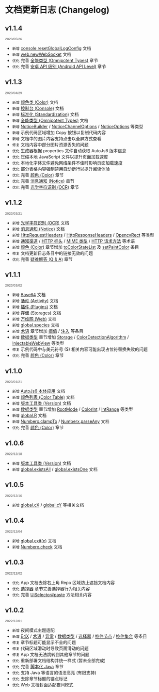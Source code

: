 # 文档更新日志 (Changelog)

## v1.1.4

<p style="font: bold 0.8em sans-serif; color: #888888">2023/05/26</p>

- `新增` [console.resetGlobalLogConfig](https://docs.autojs6.com/#/console?id=m-resetgloballogconfig) 文档
- `新增` [web.newWebSocket](https://docs.autojs6.com/#/web?id=m-newwebsocket) 文档
- `优化` 完善 [全能类型 (Omnipotent Types)](https://docs.autojs6.com/#/omniTypes) 章节
- `优化` 完善 [安卓 API 级别 (Android API Level)](https://docs.autojs6.com/#/apiLevel) 章节

## v1.1.3

<p style="font: bold 0.8em sans-serif; color: #888888">2023/04/29</p>

- `新增` [颜色类 (Color)](https://docs.autojs6.com/#/colorType) 文档
- `新增` [控制台 (Console)](https://docs.autojs6.com/#/console) 文档
- `新增` [标准化 (Standardization)](https://docs.autojs6.com/#/s13n) 文档
- `新增` [全能类型 (Omnipotent Types)](https://docs.autojs6.com/#/omniTypes) 文档
- `新增` [NoticeBuilder](https://docs.autojs6.com/#/noticeBuilderType) / [NoticeChannelOptions](https://docs.autojs6.com/#/noticeChannelOptionsType) / [NoticeOptions](https://docs.autojs6.com/#/noticeOptionsType) 等类型
- `新增` 示例代码区域增加 Copy 按钮以复制代码内容
- `新增` 文档中的图片内容支持点击以全屏方式查看
- `修复` 文档内容中部分图片资源丢失的问题
- `优化` 生成器根据 properties 文件自动获取 AutoJs6 版本信息
- `优化` 压缩本地 JavaScript 文件以提升页面加载速度
- `优化` 本地化字体文件避免网络条件不佳时影响页面加载速度
- `优化` 部分表格内容强制禁用自动断行以提升阅读体验
- `优化` 完善 [颜色 (Color)](https://docs.autojs6.com/#/color) 章节
- `优化` 完善 [消息通知 (Notice)](https://docs.autojs6.com/#/notice) 章节
- `优化` 完善 [光学字符识别 (OCR)](https://docs.autojs6.com/#/ocr) 章节

## v1.1.2

<p style="font: bold 0.8em sans-serif; color: #888888">2023/03/21</p>

- `新增` [光学字符识别 (OCR)](https://docs.autojs6.com/#/ocr) 文档
- `新增` [消息通知 (Notice)](https://docs.autojs6.com/#/notice) 文档
- `新增` [HttpRequestHeaders](https://docs.autojs6.com/#/httpRequestHeadersType) / [HttpResponseHeaders](https://docs.autojs6.com/#/httpResponseHeadersType) / [OpencvRect](https://docs.autojs6.com/#/opencvRectType) 等类型
- `新增` [通知渠道](https://docs.autojs6.com/#/glossaries?id=通知渠道) / [HTTP 标头](https://docs.autojs6.com/#/glossaries?id=HTTP-标头) / [MIME 类型](https://docs.autojs6.com/#/glossaries?id=MIME-类型) / [HTTP 请求方法](https://docs.autojs6.com/#/glossaries?id=HTTP-请求方法) 等术语
- `新增` [颜色 (Color)](https://docs.autojs6.com/#/color) 章节增加 [toColorStateList](https://docs.autojs6.com/#/color?id=m-tocolorstatelist) 及 [setPaintColor](https://docs.autojs6.com/#/color?id=m-setpaintcolor) 条目
- `修复` 文档更新日志条目中的链接无效的问题
- `优化` 完善 [疑难解答 (Q & A)](https://docs.autojs6.com/#/qa) 章节

## v1.1.1

<p style="font: bold 0.8em sans-serif; color: #888888">2023/03/02</p>

- `新增` [Base64](https://docs.autojs6.com/#/base64) 文档
- `新增` [活动 (Activity)](https://docs.autojs6.com/#/activity) 文档
- `新增` [插件 (Plugins)](https://docs.autojs6.com/#/plugins) 文档
- `新增` [存储 (Storages)](https://docs.autojs6.com/#/storages) 文档
- `新增` [万维网 (Web)](https://docs.autojs6.com/#/web) 文档
- `新增` [global.species](https://docs.autojs6.com/#/global?id=m-species) 文档
- `新增` [术语](https://docs.autojs6.com/#/glossaries) 章节增加 [阈值](https://docs.autojs6.com/#/glossaries?id=阈值) / [注入](https://docs.autojs6.com/#/glossaries?id=注入) 等条目
- `新增` [数据类型](https://docs.autojs6.com/#/dataTypes) 章节增加 [Storage](https://docs.autojs6.com/#/storageType) / [ColorDetectionAlgorithm](https://docs.autojs6.com/#/dataTypes?id=colordetectionalgorithm) / [InjectableWebView](https://docs.autojs6.com/#/injectableWebViewType) 等类型
- `修复` 示例代码中与美元符号 ($) 相关内容可能出现占位符替换失败的问题
- `优化` 完善 [颜色 (Color)](https://docs.autojs6.com/#/color) 章节

## v1.1.0

<p style="font: bold 0.8em sans-serif; color: #888888">2023/01/21</p>

- `新增` [AutoJs6 本体应用](https://docs.autojs6.com/#/autojs) 文档
- `新增` [颜色列表 (Color Table)](https://docs.autojs6.com/#/colorTable) 文档
- `新增` [版本工具类 (Version)](https://docs.autojs6.com/#/versionType) 文档
- `新增` [数据类型](https://docs.autojs6.com/#/dataTypes) 章节增加 [RootMode](https://docs.autojs6.com/#/dataTypes?id=rootmode) / [ColorInt](https://docs.autojs6.com/#/dataTypes?id=colorint) / [IntRange](https://docs.autojs6.com/#/dataTypes?id=intrange) 等类型
- `新增` [global.R](https://docs.autojs6.com/#/global?id=p-r) 文档
- `新增` [Numberx.clampTo](https://docs.autojs6.com/#/numberx?id=m-clampto) / [Numberx.parseAny](https://docs.autojs6.com/#/numberx?id=m-parseany) 文档
- `优化` 完善 [颜色 (Color)](https://docs.autojs6.com/#/color) 章节

## v1.0.6

<p style="font: bold 0.8em sans-serif; color: #888888">2022/12/18</p>

- `新增` [版本工具类 (Version)](https://docs.autojs6.com/#/versionType) 文档
- `新增` [global.existsAll](https://docs.autojs6.com/#/global?id=m-existsall) / [global.existsOne](https://docs.autojs6.com/#/global?id=m-existsone) 文档

## v1.0.5

<p style="font: bold 0.8em sans-serif; color: #888888">2022/12/16</p>

- `新增` [global.cX](https://docs.autojs6.com/#/global?id=m-cx) / [global.cY](https://docs.autojs6.com/#/global?id=m-cy) 等相关文档

## v1.0.4

<p style="font: bold 0.8em sans-serif; color: #888888">2022/12/04</p>

- `新增` [global.exit(e)](https://docs.autojs6.com/#/global?id=exite) 文档
- `新增` [Numberx.check](https://docs.autojs6.com/#/numberx?id=m-check) 文档

## v1.0.3

<p style="font: bold 0.8em sans-serif; color: #888888">2022/12/02</p>

- `优化` App 文档去除右上角 Repo 区域防止遮挡文档内容
- `优化` [选择器](https://docs.autojs6.com/#/uiSelectorType) 章节完善选择器行为相关内容
- `优化` 完善 [UiSelector#paste](https://docs.autojs6.com/#/uiSelectorType?id=m-paste) 方法相关内容

## v1.0.2

<p style="font: bold 0.8em sans-serif; color: #888888">2022/12/01</p>

- `新增` 夜间模式主题适配
- `新增` [E4X](https://docs.autojs6.com/#/e4x) / [术语](https://docs.autojs6.com/#/glossaries) / [异常](https://docs.autojs6.com/#/exceptions) / [数据类型](https://docs.autojs6.com/#/dataTypes) / [选择器](https://docs.autojs6.com/#/uiSelectorType) / [控件节点](https://docs.autojs6.com/#/uiObjectType) / [控件集合](https://docs.autojs6.com/#/uiObjectCollectionType) 等条目
- `修复` 章节标题可能显示不全的问题
- `修复` 代码区域滑动时导致页面滑动的问题
- `修复` App 文档无法跳转到其他章节的问题
- `优化` 重新部署文档结构并统一样式 (暂未全部完成)
- `优化` 完善 [脚本化 Java](https://docs.autojs6.com/#/scriptingJava) 章节
- `优化` 支持 Java 等语言的语法高亮 (有限支持)
- `优化` 去除章节标题的锚点标记
- `优化` Web 文档封面适配夜间模式